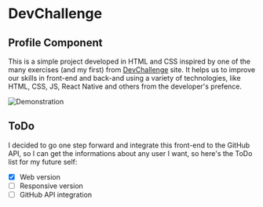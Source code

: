 # DevChallenge
## Profile Component

This is a simple project developed in HTML and CSS inspired by one of the many exercises (and my first) from [DevChallenge](https://devchallenge.now.sh/) site. It helps us to improve our skills in front-end and back-and using a variety of technologies, like HTML, CSS, JS, React Native and others from the developer's prefence.

![Demonstration](https://i.ibb.co/jbRF5Pc/Captura-de-tela-de-2020-07-25-16-00-00.png)

## ToDo

I decided to go one step forward and integrate this front-end to the GitHub API, so I can get the informations about any user I want, so here's the ToDo list for my future self:

- [X] Web version
- [ ] Responsive version
- [ ] GitHub API integration